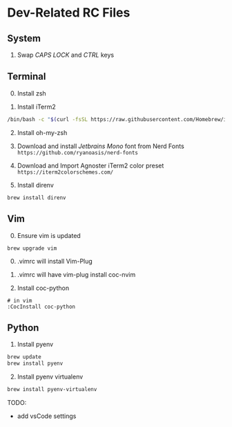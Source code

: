 # Dev-Related RC Files

## System

1. Swap *CAPS LOCK* and *CTRL* keys

## Terminal

0. Install zsh

1. Install iTerm2
```bash
/bin/bash -c "$(curl -fsSL https://raw.githubusercontent.com/Homebrew/install/master/install.sh)"
```

2. Install oh-my-zsh

3. Download and install *Jetbrains Mono* font from Nerd Fonts
`https://github.com/ryanoasis/nerd-fonts`

4. Download and Import Agnoster iTerm2 color preset
`https://iterm2colorschemes.com/`

5. Install direnv
```
brew install direnv
```

## Vim

0. Ensure vim is updated
```
brew upgrade vim
```

0. .vimrc will install Vim-Plug

0. .vimrc will have vim-plug install coc-nvim

1. Install coc-python
```
# in vim
:CocInstall coc-python
```

## Python
1. Install pyenv
```bash
brew update
brew install pyenv
```

2. Install pyenv virtualenv 
```bash
brew install pyenv-virtualenv
```

TODO:
- add vsCode settings

